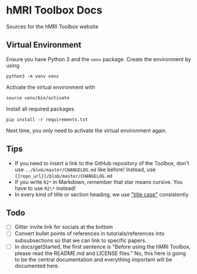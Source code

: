 # hMRI Toolbox Docs

Sources for the hMRI Toolbox website

## Virtual Environment

Ensure you have Python 3 and the `venv` package. Create the environment by using

```shell
python3 -m venv venv
```

Activate the virtual environment with

```shell
source venv/bin/activate
```

Install all required packages

```shell
pip install -r requirements.txt
```

Next time, you only need to activate the virtual environment again.

## Tips

- If you need to insert a link to the GitHub repository of the Toolbox, don't use `../blob/master/CHANGELOG.md` like before!
  Instead, use `{{repo_url}}/blob/master/CHANGELOG.md`
- If you write `R2*` in Markdown, remember that star means cursive. You have to use `R2\*` instead!
- In every kind of title or section heading, we use ["title case"](https://munch.studio/typography-101-capitalisation-guide) consistently

## Todo

- [ ] Gitter invite link for socials at the bottom
- [ ] Convert bullet points of references in tutorials/references into subsubsections so that we can link to specific papers.
- [ ] In docs/getStarted, the first sentence is "Before using the hMRI Toolbox, please read the README.md and LICENSE files."
      No, this here is going to be the central documentation and everything important will be documented here.
